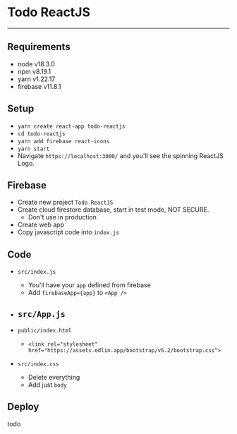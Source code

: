 # Todo ReactJS

---

## Requirements

- node v18.3.0
- npm v8.19.1
- yarn v1.22.17
- firebase v11.8.1

## Setup

- `yarn create react-app todo-reactjs`
- `cd todo-reactjs`
- `yarn add firebase react-icons`
- `yarn start`
- Navigate `https://localhost:3000/` and you'll see the spinning ReactJS Logo.

## Firebase

- Create new project `Todo ReactJS`
- Create cloud firestore database, start in test mode, NOT SECURE.
  - Don't use in production
- Create web app
- Copy javascript code into `index.js`

## Code

- `src/index.js`
  - You'll have your `app` defined from firebase
  - Add `firebaseApp={app}` to `<App />`

  
- `src/App.js`
  - 


- `public/index.html`
  - `<link rel="stylesheet" href="https://assets.edlin.app/bootstrap/v5.2/bootstrap.css">`


- `src/index.css`
  - Delete everything
  - Add just `body`



## Deploy

todo
